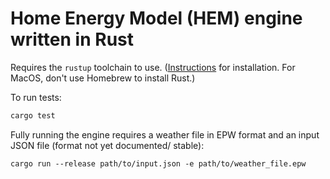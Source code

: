 # Home Energy Model (HEM) engine written in Rust

Requires the `rustup` toolchain to use. ([Instructions](https://rustup.rs) for installation. For MacOS, don't use Homebrew to install Rust.)

To run tests:

```bash
cargo test
```

Fully running the engine requires a weather file in EPW format and an input JSON file (format not yet documented/ stable):

```
cargo run --release path/to/input.json -e path/to/weather_file.epw
```
